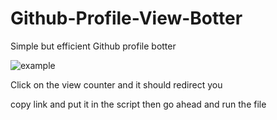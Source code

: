 # Github-Profile-View-Botter
Simple but efficient Github profile botter


![example](https://cdn.discordapp.com/attachments/1017200441387401297/1024458025303556196/unknown.png)

Click on the view counter and it should redirect you

copy link and put it in the script then go ahead and run the file
